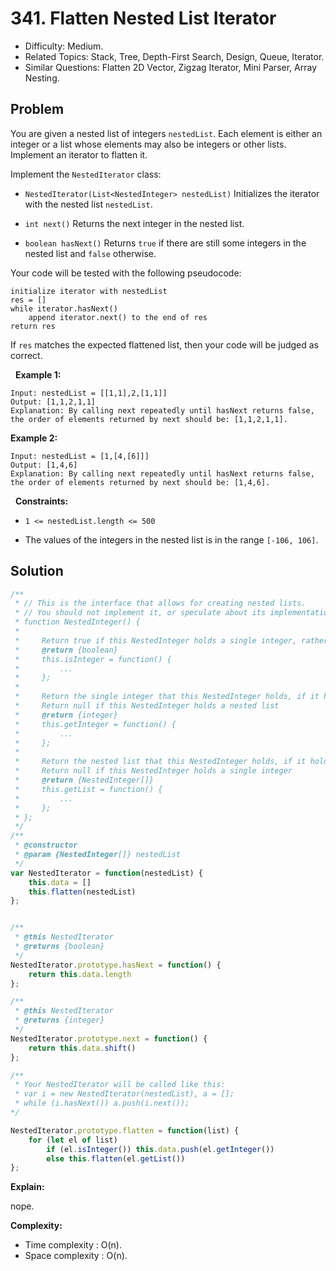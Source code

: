 # 341. Flatten Nested List Iterator

- Difficulty: Medium.
- Related Topics: Stack, Tree, Depth-First Search, Design, Queue, Iterator.
- Similar Questions: Flatten 2D Vector, Zigzag Iterator, Mini Parser, Array Nesting.

## Problem

You are given a nested list of integers ```nestedList```. Each element is either an integer or a list whose elements may also be integers or other lists. Implement an iterator to flatten it.

Implement the ```NestedIterator``` class:


	
- ```NestedIterator(List<NestedInteger> nestedList)``` Initializes the iterator with the nested list ```nestedList```.
	
- ```int next()``` Returns the next integer in the nested list.
	
- ```boolean hasNext()``` Returns ```true``` if there are still some integers in the nested list and ```false``` otherwise.


Your code will be tested with the following pseudocode:

```
initialize iterator with nestedList
res = []
while iterator.hasNext()
    append iterator.next() to the end of res
return res
```

If ```res``` matches the expected flattened list, then your code will be judged as correct.

 
**Example 1:**

```
Input: nestedList = [[1,1],2,[1,1]]
Output: [1,1,2,1,1]
Explanation: By calling next repeatedly until hasNext returns false, the order of elements returned by next should be: [1,1,2,1,1].
```

**Example 2:**

```
Input: nestedList = [1,[4,[6]]]
Output: [1,4,6]
Explanation: By calling next repeatedly until hasNext returns false, the order of elements returned by next should be: [1,4,6].
```

 
**Constraints:**


	
- ```1 <= nestedList.length <= 500```
	
- The values of the integers in the nested list is in the range ```[-106, 106]```.



## Solution

```javascript
/**
 * // This is the interface that allows for creating nested lists.
 * // You should not implement it, or speculate about its implementation
 * function NestedInteger() {
 *
 *     Return true if this NestedInteger holds a single integer, rather than a nested list.
 *     @return {boolean}
 *     this.isInteger = function() {
 *         ...
 *     };
 *
 *     Return the single integer that this NestedInteger holds, if it holds a single integer
 *     Return null if this NestedInteger holds a nested list
 *     @return {integer}
 *     this.getInteger = function() {
 *         ...
 *     };
 *
 *     Return the nested list that this NestedInteger holds, if it holds a nested list
 *     Return null if this NestedInteger holds a single integer
 *     @return {NestedInteger[]}
 *     this.getList = function() {
 *         ...
 *     };
 * };
 */
/**
 * @constructor
 * @param {NestedInteger[]} nestedList
 */
var NestedIterator = function(nestedList) {
    this.data = []
    this.flatten(nestedList)
};


/**
 * @this NestedIterator
 * @returns {boolean}
 */
NestedIterator.prototype.hasNext = function() {
    return this.data.length
};

/**
 * @this NestedIterator
 * @returns {integer}
 */
NestedIterator.prototype.next = function() {
    return this.data.shift()
};

/**
 * Your NestedIterator will be called like this:
 * var i = new NestedIterator(nestedList), a = [];
 * while (i.hasNext()) a.push(i.next());
*/

NestedIterator.prototype.flatten = function(list) {
    for (let el of list)
        if (el.isInteger()) this.data.push(el.getInteger())
        else this.flatten(el.getList())
};
```

**Explain:**

nope.

**Complexity:**

* Time complexity : O(n).
* Space complexity : O(n).
